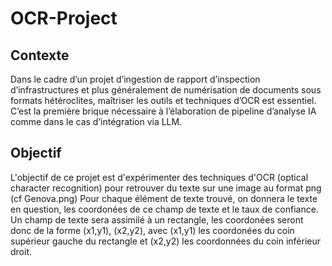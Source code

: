 # OCR-Project


## Contexte


Dans le cadre d’un projet d’ingestion de rapport d’inspection d’infrastructures et plus généralement de numérisation de documents sous formats hétéroclites, maîtriser les outils et techniques d’OCR est essentiel. C’est la première brique nécessaire à l’élaboration de pipeline d’analyse IA comme dans le cas d’intégration via LLM.


## Objectif 

L'objectif de ce projet est d'expérimenter des techniques d'OCR (optical character recognition) pour retrouver du texte sur une image au format png (cf Genova.png)
Pour chaque élément de texte trouvé, on donnera le texte en question, les coordonées de ce champ de texte et le taux de confiance. 
Un champ de texte sera assimilé à un rectangle, les coordonées seront donc de la forme (x1,y1), (x2,y2), avec (x1,y1) les coordonées du coin supérieur gauche du rectangle et (x2,y2) les coordonnées du coin inférieur droit.